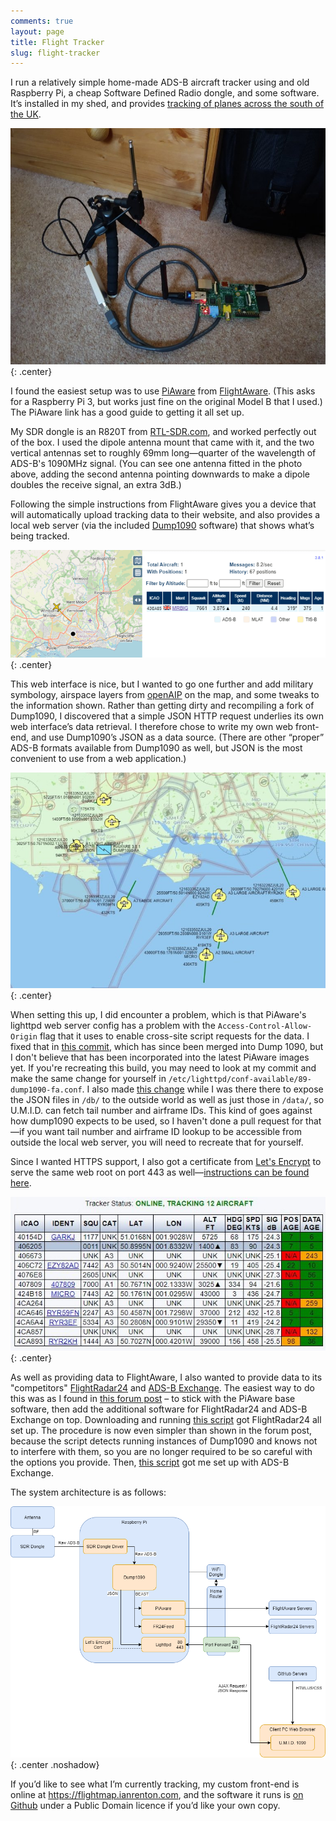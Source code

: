 ```yaml
---
comments: true
layout: page
title: Flight Tracker
slug: flight-tracker
---
```


<p>I run a relatively simple home-made ADS-B aircraft tracker using and old Raspberry Pi, a cheap Software Defined Radio dongle, and some software. It’s installed in my shed, and provides <a href="http://flightmap.ianrenton.com">tracking of planes across the south of the UK</a>.</p>

![Raspberry Pi with HDR setup](/hardware/flight-tracker/hw.jpg){: .center}

<p>I found the easiest setup was to use <a href="https://flightaware.com/adsb/piaware/build">PiAware</a> from <a href="https://flightaware.com/">FlightAware</a>. (This asks for a Raspberry Pi 3, but works just fine on the original Model B that I used.) The PiAware link has a good guide to getting it all set up.</p>

<p>My SDR dongle is an R820T from <a href="https://www.rtl-sdr.com/">RTL-SDR.com</a>, and worked perfectly out of the box. I used the dipole antenna mount that came with it, and the two vertical antennas set to roughly 69mm long&mdash;quarter of the wavelength of ADS-B's 1090MHz signal. (You can see one antenna fitted in the photo above, adding the second antenna pointing downwards to make a dipole doubles the receive signal, an extra 3dB.)</p>

<p>Following the simple instructions from FlightAware gives you a device that will automatically upload tracking data to their website, and also provides a local web server (via the included <a href="https://www.satsignal.eu/raspberry-pi/dump1090.html">Dump1090</a> software) that shows what’s being tracked.</p>

![Dump1090 web interface (lol at some rich dude and his custom tail number)](/hardware/flight-tracker/sw1.png){: .center}

<p>This web interface is nice, but I wanted to go one further and add military symbology, airspace layers from <a href="https://www.openaip.net/">openAIP</a> on the map, and some tweaks to the information shown. Rather than getting dirty and recompiling a fork of Dump1090, I discovered that a simple JSON HTTP request underlies its own web interface’s data retrieval. I therefore chose to write my own web front-end, and use Dump1090’s JSON as a data source. (There are other “proper” ADS-B formats available from Dump1090 as well, but JSON is the most convenient to use from a web application.)</p>

![Military symbology and airspace layer in U.M.I.D. 1090)](/hardware/flight-tracker/sw2.png){: .center}

When setting this up, I did encounter a problem, which is that PiAware's lighttpd web server config has a problem with the `Access-Control-Allow-Origin` flag that it uses to enable cross-site script requests for the data. I fixed that in [this commit](https://github.com/ianrenton/dump1090/commit/c89e3b9e9e2c02c722ffab40a8c1d4fcb5b92652), which has since been merged into Dump 1090, but I don't believe that has been incorporated into the latest PiAware images yet. If you're recreating this build, you may need to look at my commit and make the same change for yourself in `/etc/lighttpd/conf-available/89-dump1090-fa.conf`. I also made [this change](https://github.com/ianrenton/dump1090/commit/8aa9dc8b8fd43d4755a8042423af2ab841f104bf) while I was there there to expose the JSON files in `/db/` to the outside world as well as just those in `/data/`, so U.M.I.D. can fetch tail number and airframe IDs. This kind of goes against how dump1090 expects to be used, so I haven't done a pull request for that&mdash;if you want tail number and airframe ID lookup to be accessible from outside the local web server, you will need to recreate that for yourself.

Since I wanted HTTPS support, I also got a certificate from [Let's Encrypt](https://letsencrypt.org/) to serve the same web root on port 443 as well&mdash;[instructions can be found here](https://www.itzgeek.com/how-tos/linux/how-to-configure-lets-encrypt-ssl-in-lighttpd-server.html).

![Track table in U.M.I.D. 1090)](/hardware/flight-tracker/sw3.jpg){: .center}

<p>As well as providing data to FlightAware, I also wanted to provide data to its "competitors" <a href="https://www.flightradar24.com/">FlightRadar24</a> and <a href="https://www.adsbexchange.com/">ADS-B Exchange</a>. The easiest way to do this was as I found in <a href="https://forum.flightradar24.com/forum/radar-forums/flightradar24-feeding-data-to-flightradar24/11792-beginner-feed-both-fr24-und-fa-with-raspberry-pi-3-model-b-flightaware-pro-stick">this forum post</a> – to stick with the PiAware base software, then add the additional software for FlightRadar24 and ADS-B Exchange on top. Downloading and running <a href="https://repo-feed.flightradar24.com/install_fr24_rpi.sh">this script</a> got FlightRadar24 all set up. The procedure is now even simpler than shown in the forum post, because the script detects running instances of Dump1090 and knows not to interfere with them, so you are no longer required to be so careful with the options you provide. Then, <a href="https://www.adsbexchange.com/how-to-feed/#scriptmethod">this script</a> got me set up with ADS-B Exchange.</p>

<p>The system architecture is as follows:</p>

![Flight Tracker system diagram)](/hardware/flight-tracker/arch.png){: .center .noshadow}

<p>If you’d like to see what I’m currently tracking, my custom front-end is online at <a href="https://flightmap.ianrenton.com">https://flightmap.ianrenton.com</a>, and the software it runs is <a href="https://github.com/ianrenton/umid1090">on Github</a> under a Public Domain licence if you’d like your own copy.</p>
